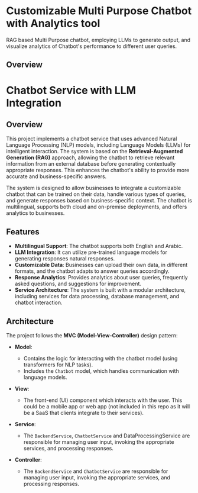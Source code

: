 # Customizable Multi Purpose Chatbot with Analytics tool
RAG based Multi Purpose chatbot, employing LLMs to generate output, and visualize analytics of Chatbot's performance to different user queries.

## Overview

# Chatbot Service with LLM Integration

## Overview

This project implements a chatbot service that uses advanced Natural Language Processing (NLP) models, including Language Models (LLMs) for intelligent interaction. The system is based on the **Retrieval-Augmented Generation (RAG)** approach, allowing the chatbot to retrieve relevant information from an external database before generating contextually appropriate responses. This enhances the chatbot's ability to provide more accurate and business-specific answers.

The system is designed to allow businesses to integrate a customizable chatbot that can be trained on their data, handle various types of queries, and generate responses based on business-specific context. The chatbot is multilingual, supports both cloud and on-premise deployments, and offers analytics to businesses.


## Features

- **Multilingual Support**: The chatbot supports both English and Arabic.
- **LLM Integration**: It can utilize pre-trained language models for generating responses natural responses.
- **Customizable Data**: Businesses can upload their own data, in different formats, and the chatbot adapts to answer queries accordingly.
- **Response Analytics**: Provides analytics about user queries, frequently asked questions, and suggestions for improvement.
- **Service Architecture**: The system is built with a modular architecture, including services for data processing, database management, and chatbot interaction.

## Architecture

The project follows the **MVC (Model-View-Controller)** design pattern:

- **Model**: 
  - Contains the logic for interacting with the chatbot model (using transformers for NLP tasks).
  - Includes the `Chatbot` model, which handles communication with language models.
  
- **View**:
  - The front-end (UI) component which interacts with the user. This could be a mobile app or web app (not included in this repo as it will be a SaaS that clients integrate to their services).
  
- **Service**:
  - The `BackendService`, `ChatbotService` and DataProcessingService are responsible for managing user input, invoking the appropriate services, and processing responses.

- **Controller**:
  - The `BackendService` and `ChatbotService` are responsible for managing user input, invoking the appropriate services, and processing responses.

